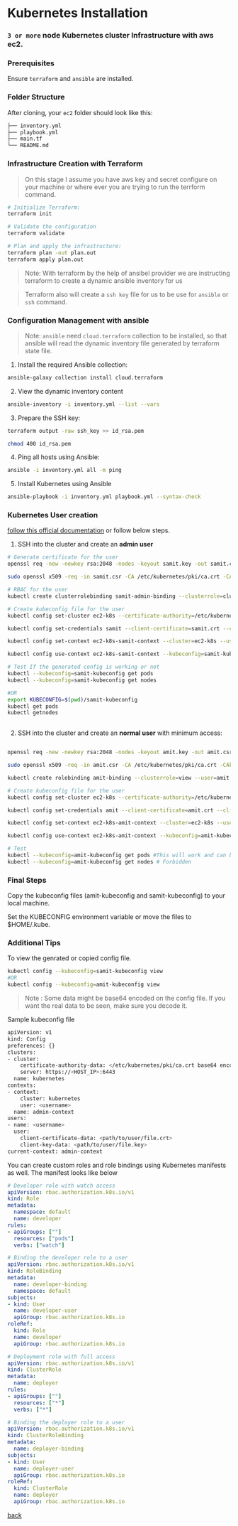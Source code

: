 
# Kubernetes Installation

### `3 or more` node Kubernetes cluster Infrastructure with aws ec2.

### Prerequisites

Ensure `terraform` and `ansible` are installed.

### Folder Structure

After cloning, your `ec2` folder should look like this:

```sh
├── inventory.yml
├── playbook.yml
├── main.tf
└── README.md
```

### Infrastructure Creation with Terraform

> On this stage I assume you have aws key and secret configure on your machine or where ever you are trying to run the terrform command.

```sh
# Initialize Terraform:
terraform init

# Validate the configuration
terraform validate

# Plan and apply the infrastructure:
terraform plan -out plan.out
terraform apply plan.out
```

> Note: With terraform by the help of ansibel provider we are instructing terraform to create a dynamic ansible inventory for us

> Terraform also will create a `ssh key` file for us to be use for `ansible` or `ssh` command.

### Configuration Management with ansible

> Note: `ansible` need `cloud.terraform` collection to be installed, so that ansible will read the dynamic inventory file generated by terraform state file.

1. Install the required Ansible collection:

```sh
ansible-galaxy collection install cloud.terraform
```

2. View the dynamic inventory content

```sh
ansible-inventory -i inventory.yml --list --vars
```

3. Prepare the SSH key:

```sh
terraform output -raw ssh_key >> id_rsa.pem

chmod 400 id_rsa.pem
```

4. Ping all hosts using Ansible:

```sh
ansible -i inventory.yml all -m ping
```

5. Install Kubernetes using Ansible

```sh
ansible-playbook -i inventory.yml playbook.yml --syntax-check
```


### Kubernetes User creation

[follow this official documentation](https://kubernetes.io/docs/tasks/administer-cluster/certificates/#openssl) or follow below steps.


1. SSH into the cluster and create an **admin user**

```sh
# Generate certificate for the user
openssl req -new -newkey rsa:2048 -nodes -keyout samit.key -out samit.csr -subj "/CN=samit"

sudo openssl x509 -req -in samit.csr -CA /etc/kubernetes/pki/ca.crt -CAkey /etc/kubernetes/pki/ca.key -CAcreateserial -out samit.crt -days 30

# RBAC for the user
kubectl create clusterrolebinding samit-admin-binding --clusterrole=cluster-admin --user=samit

# Create kubeconfig file for the user
kubectl config set-cluster ec2-k8s --certificate-authority=/etc/kubernetes/pki/ca.crt --embed-certs=true --server=https://<control_plain_public_ip>:6443 --kubeconfig=samit-kubeconfig

kubectl config set-credentials samit --client-certificate=samit.crt --client-key=samit.key --embed-certs=true --kubeconfig=samit-kubeconfig

kubectl config set-context ec2-k8s-samit-context --cluster=ec2-k8s --user=samit --kubeconfig=samit-kubeconfig

kubectl config use-context ec2-k8s-samit-context --kubeconfig=samit-kubeconfig

# Test If the generated config is working or not
kubectl --kubeconfig=samit-kubeconfig get pods
kubectl --kubeconfig=samit-kubeconfig get nodes

#OR
export KUBECONFIG=$(pwd)/samit-kubeconfig
kubectl get pods
kubectl getnodes
 
```

2. SSH into the cluster and create an **normal user** with minimum access:

```sh

openssl req -new -newkey rsa:2048 -nodes -keyout amit.key -out amit.csr -subj "/CN=amit"

sudo openssl x509 -req -in amit.csr -CA /etc/kubernetes/pki/ca.crt -CAkey /etc/kubernetes/pki/ca.key -CAcreateserial -out amit.crt -days 30

kubectl create rolebinding amit-binding --clusterrole=view --user=amit --namespace=default

# Create kubeconfig file for the user
kubectl config set-cluster ec2-k8s --certificate-authority=/etc/kubernetes/pki/ca.crt --embed-certs=true --server=https://<control_plain_public_ip>:6443 --kubeconfig=amit-kubeconfig

kubectl config set-credentials amit --client-certificate=amit.crt --client-key=amit.key --embed-certs=true --kubeconfig=amit-kubeconfig

kubectl config set-context ec2-k8s-amit-context --cluster=ec2-k8s --user=amit --kubeconfig=amit-kubeconfig

kubectl config use-context ec2-k8s-amit-context --kubeconfig=amit-kubeconfig

# Test
kubectl --kubeconfig=amit-kubeconfig get pods #This will work and can be seen pods running on default namespace
kubectl --kubeconfig=amit-kubeconfig get nodes # Forbidden

```

### Final Steps

Copy the kubeconfig files (amit-kubeconfig and samit-kubeconfig) to your local machine.

Set the KUBECONFIG environment variable or move the files to $HOME/.kube.

### Additional Tips

To view the genrated or copied config file.

```sh
kubectl config --kubeconfig=samit-kubeconfig view
#OR
kubectl config --kubeconfig=amit-kubeconfig view
```

> Note : Some data might be base64 encoded on the config file. If you want the real data to be seen, make sure you decode it.

Sample kubeconfig file

```sh
apiVersion: v1
kind: Config
preferences: {}
clusters:
- cluster:
    certificate-authority-data: </etc/kubernetes/pki/ca.crt base64 encoded data>
    server: https://<HOST_IP>:6443
  name: kubernetes
contexts:
- context:
    cluster: kubernetes
    user: <username>
  name: admin-context
users:
- name: <username>
  user:
    client-certificate-data: <path/to/user/file.crt>
    client-key-data: <path/to/user/file.key>
current-context: admin-context
```

You can create custom roles and role bindings using Kubernetes manifests as well. The manifest looks like below

```yml
# Developer role with watch access
apiVersion: rbac.authorization.k8s.io/v1
kind: Role
metadata:
  namespace: default
  name: developer
rules:
- apiGroups: [""]
  resources: ["pods"]
  verbs: ["watch"]

# Binding the developer role to a user
apiVersion: rbac.authorization.k8s.io/v1
kind: RoleBinding
metadata:
  name: developer-binding
  namespace: default
subjects:
- kind: User
  name: developer-user
  apiGroup: rbac.authorization.k8s.io
roleRef:
  kind: Role
  name: developer
  apiGroup: rbac.authorization.k8s.io

# Deployment role with full access
apiVersion: rbac.authorization.k8s.io/v1
kind: ClusterRole
metadata:
  name: deployer
rules:
- apiGroups: [""]
  resources: ["*"]
  verbs: ["*"]

# Binding the deployer role to a user
apiVersion: rbac.authorization.k8s.io/v1
kind: ClusterRoleBinding
metadata:
  name: deployer-binding
subjects:
- kind: User
  name: deployer-user
  apiGroup: rbac.authorization.k8s.io
roleRef:
  kind: ClusterRole
  name: deployer
  apiGroup: rbac.authorization.k8s.io

```

[back](../../../README.md)
